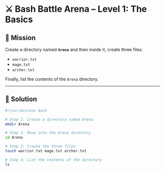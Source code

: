 # ⚔️ Bash Battle Arena – Level 1: The Basics

## 🏹 Mission
Create a directory named **`Arena`** and then inside it, create three files:
- `warrior.txt`
- `mage.txt`
- `archer.txt`

Finally, list the contents of the `Arena` directory.

---

## 🧠 Solution

```bash
#!/usr/bin/env bash

# Step 1: Create a directory named Arena
mkdir Arena

# Step 2: Move into the Arena directory
cd Arena

# Step 3: Create the three files
touch warrior.txt mage.txt archer.txt

# Step 4: List the contents of the directory
ls
